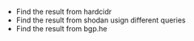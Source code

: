 - Find the result from hardcidr
- Find the result from shodan usign different queries
- Find the result from bgp.he
